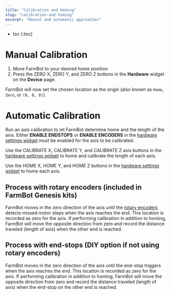 ```yaml
---
title: "Calibration and Homing"
slug: "calibration-and-homing"
excerpt: "Manual and automatic approaches"
---
```


* toc
{:toc}


# Manual Calibration

1. Move FarmBot to your desired home position
2. Press the <span class="fb-button fb-yellow">ZERO X</span>, <span class="fb-button fb-yellow">ZERO Y</span>, and <span class="fb-button fb-yellow">ZERO Z</span> buttons in the **Hardware** widget on the **Device** page.

FarmBot will now set the chosen location as the origin (also known as `Home`, `Zero`, or `(0, 0, 0)`).

# Automatic Calibration

Run an axis calibration to let FarmBot determine home and the length of the axis. Either **ENABLE ENDSTOPS** or **ENABLE ENCODERS** in the [hardware settings widget](https://software.farmbot.io/docs/device#section-hardware) must be enabled for the axis to be calibrated.

Use the <span class="fb-button fb-gray">CALIBRATE X</span>, <span class="fb-button fb-gray">CALIBRATE Y</span>, and <span class="fb-button fb-gray">CALIBRATE Z</span> axis buttons in the [hardware settings widget](https://software.farmbot.io/docs/device#section-hardware) to home and calibrate the length of each axis.

Use the <span class="fb-button fb-gray">HOME X</span>, <span class="fb-button fb-gray">HOME Y</span>, and <span class="fb-button fb-gray">HOME Z</span> buttons in the [hardware settings widget](https://software.farmbot.io/docs/device#section-hardware) to home each axis.

## Process with rotary encoders (included in FarmBot Genesis kits)

FarmBot moves in the zero direction of the axis until the [rotary encoders](../Extras/rotary-encoders.md) detects missed motor steps when the axis reaches the end. This location is recorded as zero for the axis. If performing calibration in addition to homing, FarmBot will move the opposite direction from zero and record the distance traveled (length of axis) when the other end is reached.

## Process with end-stops (DIY option if not using rotary encoders)

FarmBot moves in the zero direction of the axis until the end-stop triggers when the axis reaches the end. This location is recorded as zero for the axis. If performing calibration in addition to homing, FarmBot will move the opposite direction from zero and record the distance traveled (length of axis) when the end-stop on the other end is reached.

